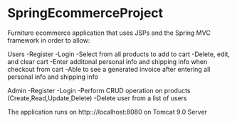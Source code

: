 # SpringEcommerceProject

Furniture ecommerce application that uses JSPs and the Spring MVC framework in order to allow:

Users
-Register
-Login
-Select from all products to add to cart
-Delete, edit, and clear cart
-Enter additonal personal info and shipping info when checkout from cart
-Able to see a generated invoice after entering all personal info and shipping info


Admin
-Register
-Login
-Perform CRUD operation on products (Create,Read,Update,Delete)
-Delete user from a list of users


The application runs on http:://localhost:8080  on Tomcat 9.0 Server
